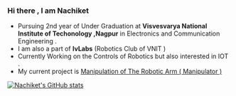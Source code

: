 ### Hi there , I am Nachiket

<!--
**Nachiket497/Nachiket497** is a ✨ _special_ ✨ repository because its `README.md` (this file) appears on your GitHub profile.

Here are some ideas to get you started:

- 🔭 I’m currently working on ...
- 🌱 I’m currently learning ...
- 👯 I’m looking to collaborate on ...
- 🤔 I’m looking for help with ...
- 💬 Ask me about ...
- 📫 How to reach me: ...
- 😄 Pronouns: ...
- ⚡ Fun fact: ...
-->
- Pursuing 2nd year of Under Graduation at **Visvesvarya National Institute of Techonology ,Nagpur** in Electronics and Communication Engineering . 
- I am also a part of **IvLabs** (Robotics Club of VNIT )
- Currently Working on the Controls of Robotics but also interested in IOT . 
- My current project is [Manipulation of The Robotic Arm ( Manipulator ) ](https://github.com/IvLabs/manipulation)

[![Nachiket's GitHub stats](https://github-readme-stats.vercel.app/api?username=Nachiket497)](https://github.com/Nachiket497/github-readme-stats)

